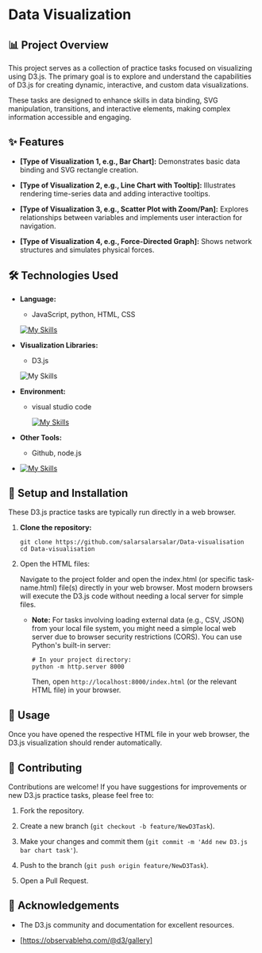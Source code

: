 
# Data Visualization

## 📊 Project Overview

This project serves as a collection of practice tasks focused on visualizing using D3.js. The primary goal is to explore and understand the capabilities of D3.js for creating dynamic, interactive, and custom data visualizations.

These tasks are designed to enhance skills in data binding, SVG manipulation, transitions, and interactive elements, making complex information accessible and engaging.

## ✨ Features

- **[Type of Visualization 1, e.g., Bar Chart]:** Demonstrates basic data binding and SVG rectangle creation.
    
- **[Type of Visualization 2, e.g., Line Chart with Tooltip]:** Illustrates rendering time-series data and adding interactive tooltips.
    
- **[Type of Visualization 3, e.g., Scatter Plot with Zoom/Pan]:** Explores relationships between variables and implements user interaction for navigation.
    
- **[Type of Visualization 4, e.g., Force-Directed Graph]:** Shows network structures and simulates physical forces.
    

## 🛠️ Technologies Used

- **Language:** 
	- JavaScript, python, HTML, CSS

	[![My Skills](https://skillicons.dev/icons?i=javascript,python,html,css)](https://skillicons.dev)
    
- **Visualization Libraries:**
	- D3.js

     ![My Skills](https://skillicons.dev/icons?i=d3)
    
        
- **Environment:**
	- visual studio code
   
		[![My Skills](https://skillicons.dev/icons?i=vscode)](https://skillicons.dev)
 

- **Other Tools:**
	- Github, node.js
 - 
	 [![My Skills](https://skillicons.dev/icons?i=github,nodejs)](https://skillicons.dev)
 

## 🚀 Setup and Installation

These D3.js practice tasks are typically run directly in a web browser.

1. **Clone the repository:**
    
    ```
    git clone https://github.com/salarsalarsalar/Data-visualisation
    cd Data-visualisation
    ```
    
2. Open the HTML files:
    
    Navigate to the project folder and open the index.html (or specific task-name.html) file(s) directly in your web browser. Most modern browsers will execute the D3.js code without needing a local server for simple files.
    
    - **Note:** For tasks involving loading external data (e.g., CSV, JSON) from your local file system, you might need a simple local web server due to browser security restrictions (CORS). You can use Python's built-in server:
        
        ```
        # In your project directory:
        python -m http.server 8000
        ```
        
        Then, open `http://localhost:8000/index.html` (or the relevant HTML file) in your browser.


## 🏃 Usage

Once you have opened the respective HTML file in your web browser, the D3.js visualization should render automatically.

## 🤝 Contributing

Contributions are welcome! If you have suggestions for improvements or new D3.js practice tasks, please feel free to:

1. Fork the repository.
    
2. Create a new branch (`git checkout -b feature/NewD3Task`).
    
3. Make your changes and commit them (`git commit -m 'Add new D3.js bar chart task'`).
    
4. Push to the branch (`git push origin feature/NewD3Task`).
    
5. Open a Pull Request.
    

## 🙏 Acknowledgements

- The D3.js community and documentation for excellent resources.
    
- [https://observablehq.com/@d3/gallery]
